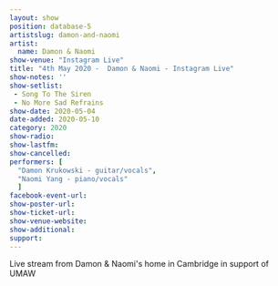 ```yaml
---
layout: show
position: database-5
artistslug: damon-and-naomi
artist:
  name: Damon & Naomi
show-venue: "Instagram Live"
title: "4th May 2020 -  Damon & Naomi - Instagram Live"
show-notes: ''
show-setlist:
 - Song To The Siren
 - No More Sad Refrains
show-date: 2020-05-04
date-added: 2020-05-10
category: 2020
show-radio:
show-lastfm:
show-cancelled:
performers: [
  "Damon Krukowski - guitar/vocals",
  "Naomi Yang - piano/vocals"
  ]
facebook-event-url:
show-poster-url:
show-ticket-url: 
show-venue-website:
show-additional:
support:
---
```

Live stream from Damon & Naomi's home in Cambridge in support of UMAW 
